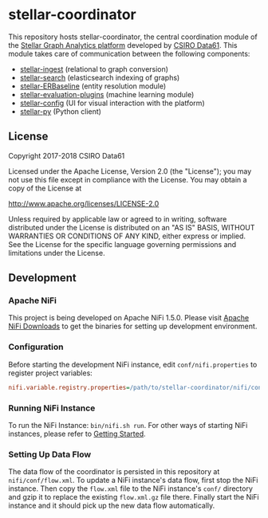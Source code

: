# stellar-coordinator
This repository hosts stellar-coordinator, the central coordination module of the [Stellar Graph Analytics platform](https://github.com/data61/stellar) developed by [CSIRO Data61](https://data61.csiro.au). This module takes care of communication between the following components:

* [stellar-ingest](https://github.com/data61/stellar-ingest) (relational to graph conversion)
* [stellar-search](https://github.com/data61/stellar-search) (elasticsearch indexing of graphs)
* [stellar-ERBaseline](https://github.com/data61/stellar-ERBaseline) (entity resolution module)
* [stellar-evaluation-plugins](https://github.com/data61/stellar-evaluation-plugins) (machine learning module)
* [stellar-config](https://github.com/data61/stellar-config) (UI for visual interaction with the platform)
* [stellar-py](https://github.com/data61/stellar-py) (Python client)

## License

Copyright 2017-2018 CSIRO Data61

Licensed under the Apache License, Version 2.0 (the "License");
you may not use this file except in compliance with the License.
You may obtain a copy of the License at

  http://www.apache.org/licenses/LICENSE-2.0

Unless required by applicable law or agreed to in writing, software
distributed under the License is distributed on an "AS IS" BASIS,
WITHOUT WARRANTIES OR CONDITIONS OF ANY KIND, either express or implied.
See the License for the specific language governing permissions and
limitations under the License.

## Development

### Apache NiFi

This project is being developed on Apache NiFi 1.5.0. Please visit [Apache NiFi Downloads](https://nifi.apache.org/download.html) to get the binaries for setting up development environment.

### Configuration

Before starting the development NiFi instance, edit `conf/nifi.properties` to register project variables:

```INI
nifi.variable.registry.properties=/path/to/stellar-coordinator/nifi/conf/stellar.properties
```

### Running NiFi Instance

To run the NiFi Instance: `bin/nifi.sh run`. For other ways of starting NiFi instances, please refer to [Getting Started](http://nifi.apache.org/docs/nifi-docs/html/getting-started.html#starting-nifi).

### Setting Up Data Flow

The data flow of the coordinator is persisted in this repository at `nifi/conf/flow.xml`. To update a NiFi instance's data flow, first stop the NiFi instance. Then copy the `flow.xml` file to the NiFi instance's `conf/` directory and gzip it to replace the existing `flow.xml.gz` file there. Finally start the NiFi instance and it should pick up the new data flow automatically.
